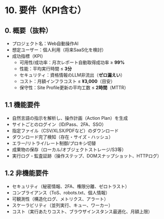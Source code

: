 # 10. 要件（KPI含む）

## 0. 概要（抜粋）
- プロジェクト名：Web自動操作AI
- 想定ユーザー：個人利用（将来SaaS化を検討）
- 成功指標（KPI）
  - 可用性/成功率：月次レポート自動取得成功率 ≥ **99%**
  - 性能：平均実行時間 ≤ **3分**
  - セキュリティ：資格情報のLLM非流出（**ゼロ漏えい**）
  - コスト：月額インフラコスト ≤ **¥3,000**（目安）
  - 保守性：Site Profile更新の平均工数 ≤ **2時間**（MTTR）

## 1.1 機能要件
- 自然言語の指示を解析し、操作計画（Action Plan）を生成
- サイトごとのログイン（ID/Pass、2FA、SSO）
- 指定ファイル（CSV/XLSX/PDFなど）のダウンロード
- ダウンロード完了検知（存在・サイズ・ハッシュ）
- エラー/リトライ/レート制御/プロキシ切替
- 成果物の保存（ローカル/オブジェクトストレージ/S3等）
- 実行ログ・監査証跡（操作ステップ、DOMスナップショット、HTTPログ）

## 1.2 非機能要件
- セキュリティ（秘密情報、2FA、権限分離、ゼロトラスト）
- コンプライアンス（ToS、robots.txt、個人情報）
- 可観測性（構造化ログ、メトリクス、アラート）
- スケーラビリティ（並列実行、キュー、ワーカー）
- コスト（実行あたりコスト、ブラウザインスタンス最適化、月額上限）
